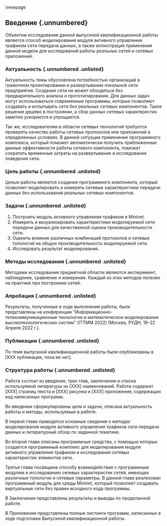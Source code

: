 \newpage
## Введение {.unnumbered}

Объектом исследования данной выпускной квалификационной работы является способ моделирования модуля активного управления трафиком сети передачи данных, а также иллюстрация применения данной модели для исследований работы реальных сетей и сетевых приложений.

### Актуальность {.unnumbered .unlisted}

Актуальность темы обусловлена потребностью организаций в грамотном проектировании и развертывании локальной сети предприятия. Создание сети не может обходиться без предварительного анализа и прототипирования. Для данных задач могут использоваться современные программы, которые позволяют создавать и испытывать сети без реальных сетевых компонентов. Такое решение дешево в построении, а сбор данных сетевых характеристик заметно ускоряется и упрощается.

Так же, исследователям в области сетевых технологий требуется проверять качество работы сетевых протоколов или приложений в определенных условиях. В данной ситуации применение программного комплекса, который поможет автоматически получить приближенные данные эффективности работы сетевого компонента, поможет сократить временные затраты на развертывание и исследование поведения сети.

### Цель работы {.unnumbered .unlisted}

Целью работы является создание программного компонента, который позволяет моделировать и измерять сетевые характеристики передачи данных без использования реальных сетевых компонентов.

### Задачи {.unnumbered .unlisted}

1. Построить модуль активного управления трафиком в Mininet.
2. Измерить и визуализировать характеристики моделируемой сети передачи данных для качественной оценки производительности сети.
3. Оценить влияние различных комбинаций протоколов и сетевых топологий на общую производительность моделируемой сети.
4. Исследовать результат моделирования. 

### Методы исследования {.unnumbered .unlisted} 

Методами исследования предметной области являются эксперимент, наблюдение, сравнение и измерение. Каждый из этих методов полезен на практике при построении сетей.

### Апробация {.unnumbered .unlisted}

Результаты, полученные в ходе выполнения работы, были представлены на конференции "Информационно-телекоммуникационные технологии и математическое моделирование высокотехнологических систем" (ITTMM 2022) (Москва, РУДН, 18–22 Апреля 2022 г.).

### Публикации {.unnumbered .unlisted}

По теме выпускной квалификационной работы были опубликованы в [ХХХ публикация, пока ее нет].

### Структура работы {.unnumbered .unlisted}

Работа состоит из введения, трех глав, заключения и списка используемой литературы из [ХХХ] наименований. Работа содержит [XXX] страниц текста и [XXX] рисунка и [ХХХ] приложения, содержащих код написанных программ. 

Во введении сформулированы цели и задачи, описана актуальность работы и методы, используемые в работе.

В первой главе приводятся основные сведения о методах моделирования модуля активного управления трафиков сети передачи данных и литературный обзор по заданной тематике.

Во второй главе описаны программные средства, с помощью которых создается программный комплекс для моделирования модуля активного управления трафиком и исследования сетевых характеристик элементов сети.

Третья глава посвящена способу взаимодействия с программным модулем и исследованию сетевых характеристик сетей, имеющих различные топологии и сетевые параметры. В данной главе реализован программный модуль для среды Mininet, который позволяет создавать виртуальные сети без правки исходного кода программы.

В Заключении представлены результаты и выводы по проделанной работе.

В Приложении представлены полные листинги программ, написанных в ходе подготовки Выпускной квалификационной работы.
